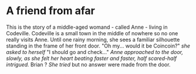 # A friend from afar

This is the story of a middle-aged womand - called Anne - living in Codeville.
Codeville is a small town in the middle of nowhere so no one really visits Anne.
Until one rainy morning, she sees a familiar silhouette standing in the frame of her front door.
"Oh my... would it be Coincoin?" _she asked to herself_ "I should go and check..."
_Anne approached to the door, slowly, as she felt her heart beating faster and faster, half scared-half intrigued._ Brian ? _She tried_ but no answer were made from the door.
